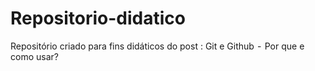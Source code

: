 # Repositorio-didatico
Repositório criado para fins didáticos do post : Git e Github  -  Por que e como usar?
